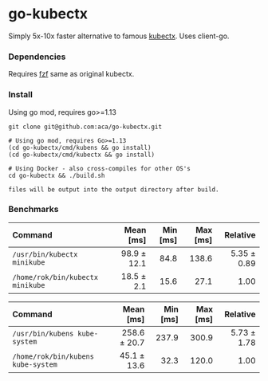 # go-kubectx

Simply 5x-10x faster alternative to famous [kubectx](https://github.com/ahmetb/kubectx). Uses client-go.

### Dependencies
Requires [fzf](https://github.com/junegunn/fzf) same as original kubectx.

### Install
Using go mod, requires go>=1.13
```
git clone git@github.com:aca/go-kubectx.git

# Using go mod, requires Go>=1.13
(cd go-kubectx/cmd/kubens && go install)
(cd go-kubectx/cmd/kubectx && go install)

# Using Docker - also cross-compiles for other OS's
cd go-kubectx && ./build.sh

files will be output into the output directory after build.
```

### Benchmarks

| Command | Mean [ms] | Min [ms] | Max [ms] | Relative |
|:---|---:|---:|---:|---:|
| `/usr/bin/kubectx minikube` | 98.9 ± 12.1 | 84.8 | 138.6 | 5.35 ± 0.89 |
| `/home/rok/bin/kubectx minikube` | 18.5 ± 2.1 | 15.6 | 27.1 | 1.00 |


| Command | Mean [ms] | Min [ms] | Max [ms] | Relative |
|:---|---:|---:|---:|---:|
| `/usr/bin/kubens kube-system` | 258.6 ± 20.7 | 237.9 | 300.9 | 5.73 ± 1.78 |
| `/home/rok/bin/kubens kube-system` | 45.1 ± 13.6 | 32.3 | 120.0 | 1.00 |
